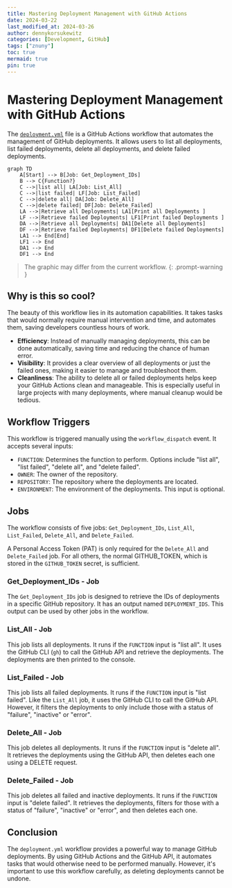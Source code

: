 ```yaml
---
title: Mastering Deployment Management with GitHub Actions
date: 2024-03-22
last_modified_at: 2024-03-26
author: dennykorsukewitz
categories: [Development, GitHub]
tags: ["znuny"]
toc: true
mermaid: true
pin: true
---
```


# Mastering Deployment Management with GitHub Actions

The [`deployment.yml`](https://github.com/dennykorsukewitz/dennykorsukewitz/blob/dev/.github/workflows/deployment.yml) file is a GitHub Actions workflow that automates the management of GitHub deployments. It allows users to list all deployments, list failed deployments, delete all deployments, and delete failed deployments.

```mermaid
graph TD
    A[Start] --> B[Job: Get_Deployment_IDs]
    B --> C{Function?}
    C -->|list all| LA[Job: List_All]
    C -->|list failed| LF[Job: List_Failed]
    C -->|delete all| DA[Job: Delete_All]
    C -->|delete failed| DF[Job: Delete_Failed]
    LA -->|Retrieve all Deployments| LA1[Print all Deployments ]
    LF -->|Retrieve failed Deployments| LF1[Print failed Deployments ]
    DA -->|Retrieve all Deployments| DA1[Delete all Deployments]
    DF -->|Retrieve failed Deployments| DF1[Delete failed Deployments]
    LA1 --> End[End]
    LF1 --> End
    DA1 --> End
    DF1 --> End
```

> The graphic may differ from the current workflow.
{: .prompt-warning }

## Why is this so cool?

The beauty of this workflow lies in its automation capabilities. It takes tasks that would normally require manual intervention and time, and automates them, saving developers countless hours of work.

- **Efficiency**: Instead of manually managing deployments, this can be done automatically, saving time and reducing the chance of human error.
- **Visibility**: It provides a clear overview of all deployments or just the failed ones, making it easier to manage and troubleshoot them.
- **Cleanliness**: The ability to delete all or failed deployments helps keep your GitHub Actions clean and manageable. This is especially useful in large projects with many deployments, where manual cleanup would be tedious.

## Workflow Triggers

This workflow is triggered manually using the `workflow_dispatch` event. It accepts several inputs:

- `FUNCTION`: Determines the function to perform. Options include "list all", "list failed", "delete all", and "delete failed".
- `OWNER`: The owner of the repository.
- `REPOSITORY`: The repository where the deployments are located.
- `ENVIRONMENT`: The environment of the deployments. This input is optional.

## Jobs

The workflow consists of five jobs: `Get_Deployment_IDs`, `List_All`, `List_Failed`, `Delete_All`, and `Delete_Failed`.

A Personal Access Token (PAT) is only required for the `Delete_All` and `Delete_Failed` job. For all others, the normal GITHUB_TOKEN, which is stored in the `GITHUB_TOKEN` secret, is sufficient.

### Get_Deployment_IDs - Job

The `Get_Deployment_IDs` job is designed to retrieve the IDs of deployments in a specific GitHub repository. It has an output named `DEPLOYMENT_IDS`. This output can be used by other jobs in the workflow.

### List_All - Job

This job lists all deployments. It runs if the `FUNCTION` input is "list all". It uses the GitHub CLI (`gh`) to call the GitHub API and retrieve the deployments. The deployments are then printed to the console.

### List_Failed - Job

This job lists all failed deployments. It runs if the `FUNCTION` input is "list failed". Like the `List_All` job, it uses the GitHub CLI to call the GitHub API. However, it filters the deployments to only include those with a status of "failure", "inactive" or "error".

### Delete_All - Job

This job deletes all deployments. It runs if the `FUNCTION` input is "delete all". It retrieves the deployments using the GitHub API, then deletes each one using a DELETE request.

### Delete_Failed - Job

This job deletes all failed and inactive deployments. It runs if the `FUNCTION` input is "delete failed". It retrieves the deployments, filters for those with a status of "failure", "inactive" or "error", and then deletes each one.

## Conclusion

The `deployment.yml` workflow provides a powerful way to manage GitHub deployments. By using GitHub Actions and the GitHub API, it automates tasks that would otherwise need to be performed manually. However, it's important to use this workflow carefully, as deleting deployments cannot be undone.
